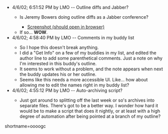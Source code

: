 <ul>
   <li>4/6/02; 6:51:52 PM by LMO -- Outline diffs and Jabber?</li>
      <ul>
      <li>Is Jeremy Bowers doing outline diffs as a Jabber conference?</li>
         <ul>
         <li><a href="http://www.jerf.org/irights/images/differentialIO.png">Screenshot (should open in browser)</a></li>
         </ul>
      <li>If so...  <b>WOW</b>.</li>
      </ul>
   <li>4/6/02; 4:58:40 PM by LMO -- Comments in my buddy list</li>
      <ul>
      <li>So I hope this doesn't break anything.</li>
      <li>I did a "Get Info" on a few of my buddies in my list, and edited the author line to add some parenthetical comments.  Just a note on why I'm interested in this buddy's outline.</li>
      <li>It seems to work without a problem, and the note appears when next the buddy updates his or her outline.</li>
      <li>Seems like this needs a more accessible UI.  Like...  how about allowing me to edit the names right in my buddy list?</li>
      </ul>
   <li>4/6/02; 4:55:12 PM by LMO -- Auto-archiving script?</li>
      <ul>
      <li>Just got around to splitting off the last week or so's archives into separate files.  There's got to be a better way.  I wonder how hard it would be to make a script that does it nightly, or at least with a high degree of automation after being pointed at a branch of my outline?</li>
      </ul>
   </ul>
<!--more-->
shortname=oooogc
